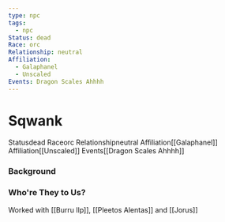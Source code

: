 ```yaml
---
type: npc
tags:
  - npc
Status: dead
Race: orc
Relationship: neutral
Affiliation:
  - Galaphanel
  - Unscaled
Events: Dragon Scales Ahhhh
---
```


# Sqwank
<span class="dataview inline-field"><span class="inline-field-key">Status</span><span class="inline-field-value">dead</span></span>
<span class="dataview inline-field"><span class="inline-field-key">Race</span><span class="inline-field-value">orc</span></span>
<span class="dataview inline-field"><span class="inline-field-key">Relationship</span><span class="inline-field-value">neutral</span></span>
<span class="dataview inline-field"><span class="inline-field-key">Affiliation</span><span class="inline-field-value">[[Galaphanel]]</span></span>
<span class="dataview inline-field"><span class="inline-field-key">Affiliation</span><span class="inline-field-value">[[Unscaled]]</span></span>
<span class="dataview inline-field"><span class="inline-field-key">Events</span><span class="inline-field-value">[[Dragon Scales Ahhhh]]</span></span>

### Background


### Who're They to Us?
Worked with [[Burru Ilp]], [[Pleetos Alentas]] and [[Jorus]]

